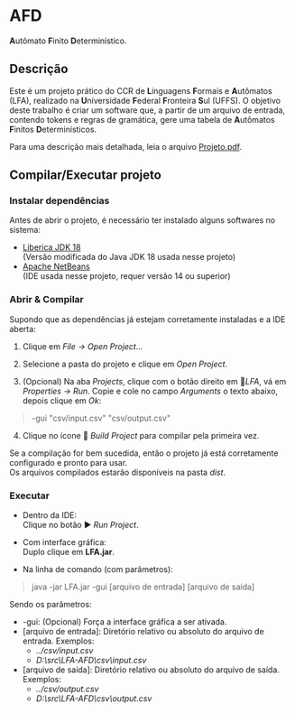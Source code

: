 # AFD
**A**utômato **F**inito **D**eterminístico.

## Descrição
Este é um projeto prático do CCR de **L**inguagens **F**ormais e **A**utômatos (LFA), realizado na **U**niversidade **F**ederal **F**ronteira **S**ul (UFFS).
O objetivo deste trabalho é criar um software que, a partir de um arquivo de entrada, contendo tokens e regras de gramática, gere uma tabela de **A**utômatos **F**initos **D**eterminísticos.

Para uma descrição mais detalhada, leia o arquivo [Projeto.pdf](https://github.com/chrisGrando/LFA-AFD/blob/main/Projeto.pdf).

## Compilar/Executar projeto

### Instalar dependências
Antes de abrir o projeto, é necessário ter instalado alguns softwares no sistema:

- [Liberica JDK 18](https://bell-sw.com/pages/downloads/#/java-18-current) <br>
(Versão modificada do Java JDK 18 usada nesse projeto)
- [Apache NetBeans](https://netbeans.apache.org/download/index.html) <br>
(IDE usada nesse projeto, requer versão 14 ou superior)

### Abrir & Compilar
Supondo que as dependências já estejam corretamente instaladas e a IDE aberta:

1. Clique em *File -> Open Project...*

2. Selecione a pasta do projeto e clique em *Open Project*.

3. (Opcional) Na aba *Projects*, clique com o botão direito em 🍵*LFA*, vá em *Properties -> Run*.
Copie e cole no campo *Arguments* o texto abaixo, depois clique em *Ok*:

> -gui "csv/input.csv" "csv/output.csv"

4. Clique no ícone 🔨 *Build Project* para compilar pela primeira vez.

Se a compilação for bem sucedida, então o projeto já está corretamente configurado e pronto para usar.<br>
Os arquivos compilados estarão disponíveis na pasta *dist*.

### Executar

- Dentro da IDE:<br>
Clique no botão ▶️ *Run Project*.

- Com interface gráfica:<br>
Duplo clique em **LFA.jar**.

- Na linha de comando (com parâmetros):
> java -jar LFA.jar -gui [arquivo de entrada] [arquivo de saída]

Sendo os parâmetros:
- -gui: (Opcional) Força a interface gráfica a ser ativada.
- [arquivo de entrada]: Diretório relativo ou absoluto do arquivo de entrada. Exemplos:
	- *../csv/input.csv*
	- *D:\src\LFA-AFD\csv\input.csv*
- [arquivo de saída]: Diretório relativo ou absoluto do arquivo de saída. Exemplos:
	- *../csv/output.csv*
	- *D:\src\LFA-AFD\csv\output.csv*
